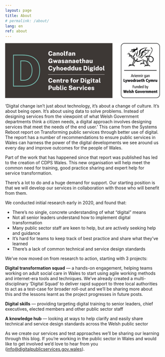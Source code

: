 ```yaml
---
layout: page
title: About
# permalink: /about/
lang: en
ref: about
---
```


![](../assets/images/banner.jpeg)

‘Digital change isn’t just about technology, it’s about a change of culture. It’s about being open. It’s about using data to solve problems. Instead of designing services from the viewpoint of what Welsh Government departments think a citizen needs, a digital approach involves designing services that meet the needs of the end user.’ This came from the Systems Reboot report on Transforming public services through better use of digital. The report has a number of recommendations to ensure public services in Wales can harness the power of the digital developments we see around us every day and improve outcomes for the people of Wales.

Part of the work that has happened since that report was published has led to the creation of CDPS Wales. This new organisation will help meet the common need for training, good practice sharing and expert help for service transformation.

There’s a lot to do and a huge demand for support. Our starting position is that we will develop our services in collaboration with those who will benefit from them.

We conducted initial research early in 2020, and found that:

* There’s no single, concrete understanding of what “digital” means
* Not all senior leaders understand how to implement digital transformation
* Many public sector staff are keen to help, but are actively seeking help and guidance
* It’s hard for teams to keep track of best practice and share what they’ve learned
* There’s a lack of common technical and service design standards

We’ve now moved on from research to action, starting with 3 projects:

**Digital transformation squad** — a hands-on engagement, helping teams working on adult social care in Wales to start using agile working methods and internet-era tools and techniques. We’ve already created a multi-disciplinary ‘Digital Squad’ to deliver rapid support to three local authorities to act as a test-case for broader roll-out and we’ll be sharing more about this and the lessons learnt as the project progresses in future posts.

**Digital skills** — providing targeting digital training to senior leaders, chief executives, elected members and other public sector staff

**A knowledge hub** — looking at ways to help clarify and easily share technical and service design standards across the Welsh public sector

As we create our services and test approaches we’ll be sharing our learning through this blog. If you’re working in the public sector in Wales and would like to get involved we’d love to hear from you (info@digitalpublicservices.gov.wales).
